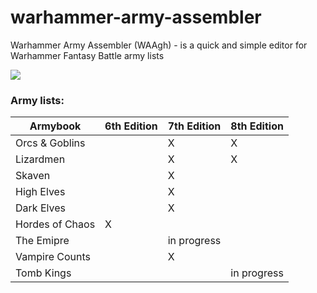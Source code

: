 # warhammer-army-assembler

Warhammer Army Assembler (WAAgh) - is a quick and simple editor for Warhammer Fantasy Battle army lists

![](http://mig1023.ru/images/waagh.png)

### Army lists:

| Armybook | 6th Edition | 7th Edition | 8th Edition |
| ------------- | ------------- | ------------- | ------------- |
| Orcs & Goblins | | X | X |
| Lizardmen |  | X | X |
| Skaven | | X | |
| High Elves | | X | |
| Dark Elves | | X | |
| Hordes of Chaos | X |  | |
| The Emipre | | in progress | |
| Vampire Counts | | X | |
| Tomb Kings | | | in progress |
